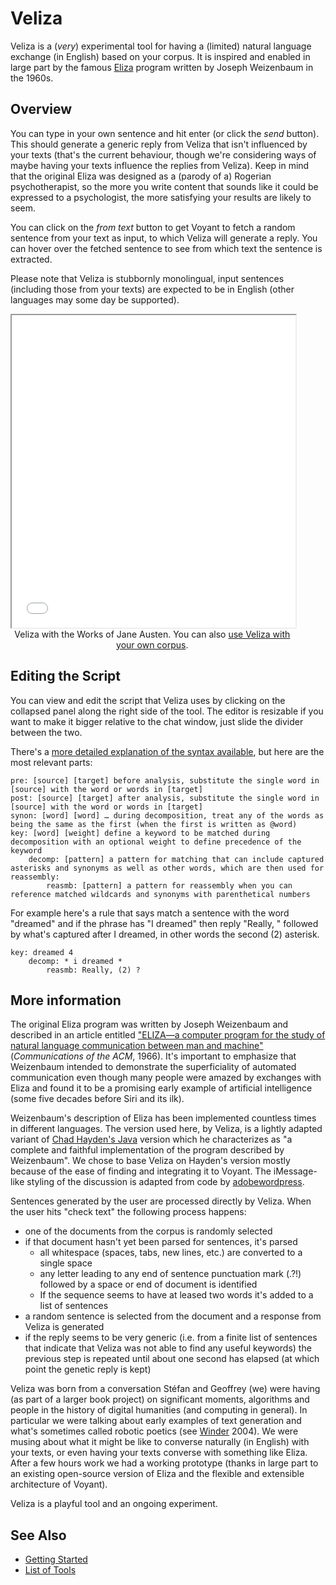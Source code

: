 # Veliza

Veliza is a (<i>very</i>) experimental tool for having a (limited) natural language exchange (in English) based on your corpus. It is inspired and enabled in large part by the famous <a href="https://en.wikipedia.org/wiki/ELIZA" target="blank">Eliza</a> program written by Joseph Weizenbaum in the 1960s.

## Overview

You can type in your own sentence and hit enter (or click the _send_ button). This should generate a generic reply from Veliza that isn't influenced by your texts (that's the current behaviour, though we're considering ways of maybe having your texts influence the replies from Veliza). Keep in mind that the original Eliza was designed as a (parody of a) Rogerian psychotherapist, so the more you write content that sounds like it could be expressed to a psychologist, the more satisfying your results are likely to seem.

You can click on the _from text_ button to get Voyant to fetch a random sentence from your text as input, to which Veliza will generate a reply. You can hover over the fetched sentence to see from which text the sentence is extracted.

Please note that Veliza is stubbornly monolingual, input sentences (including those from your texts) are expected to be in English (other languages may some day be supported).

<iframe src="../tool/Veliza/?corpus=austen&subtitle=The+Works+of+Jane+Austen" style="width: 90%; height: 500px"></iframe>
<div style="width: 90%; text-align: center; margin-bottom: 1em;">Veliza with the Works of Jane Austen. You can also <a href="../?view=Veliza" target="_blank">use Veliza with your own corpus</a>.</div>

## Editing the Script

You can view and edit the script that Veliza uses by clicking on the collapsed panel along the right side of the tool. The editor is resizable if you want to make it bigger relative to the chat window, just slide the divider between the two.

There's a [more detailed explanation of the syntax available](http://www.chayden.net/eliza/instructions.txt), but here are the most relevant parts:

	pre: [source] [target] before analysis, substitute the single word in [source] with the word or words in [target]
	post: [source] [target] after analysis, substitute the single word in [source] with the word or words in [target]
	synon: [word] [word] … during decomposition, treat any of the words as being the same as the first (when the first is written as @word)
	key: [word] [weight] define a keyword to be matched during decomposition with an optional weight to define precedence of the keyword
		decomp: [pattern] a pattern for matching that can include captured asterisks and synonyms as well as other words, which are then used for reassembly:
			reasmb: [pattern] a pattern for reassembly when you can reference matched wildcards and synonyms with parenthetical numbers

For example here's a rule that says match a sentence with the word "dreamed" and if the phrase has "I dreamed" then reply "Really, " followed by what's captured after I dreamed, in other words the second (2) asterisk.

	key: dreamed 4
  		decomp: * i dreamed *
    		reasmb: Really, (2) ?

## More information

The original Eliza program was written by Joseph Weizenbaum and described in an article entitled ["ELIZA—a computer program for the study of natural language communication between man and machine"](http://dl.acm.org/citation.cfm?doid=365153.365168) (_Communications of the ACM_, 1966). It's important to emphasize that Weizenbaum intended to demonstrate the superficiality of automated communication even though many people were amazed by exchanges with Eliza and found it to be a promising early example of artificial intelligence (some five decades before Siri and its ilk).

Weizenbaum's description of Eliza has been implemented countless times in different languages. The version used here, by Veliza, is a lightly adapted variant of [Chad Hayden's Java](http://www.chayden.net/eliza/Eliza.html) version which he characterizes as "a complete and faithful implementation of the program described by Weizenbaum". We chose to base Veliza on Hayden's version mostly because of the ease of finding and integrating it to Voyant. The iMessage-like styling of the discussion is adapted from code by [adobewordpress](https://codepen.io/adobewordpress/pen/wGGMaV). 

Sentences generated by the user are processed directly by Veliza. When the user hits "check text" the following process happens:

* one of the documents from the corpus is randomly selected
* if that document hasn't yet been parsed for sentences, it's parsed
	* all whitespace (spaces, tabs, new lines, etc.) are converted to a single space
	* any letter leading to any end of sentence punctuation mark (.?!) followed by a space or end of document is identified
	* If the sequence seems to have at leased two words it's added to a list of sentences
* a random sentence is selected from the document and a response from Veliza is generated
* if the reply seems to be very generic (i.e. from a finite list of sentences that indicate that Veliza was not able to find any useful keywords) the previous step is repeated until about one second has elapsed (at which point the genetic reply is kept)

Veliza was born from a conversation Stéfan and Geoffrey (we) were having (as part of a larger book project) on significant moments, algorithms and people in the history of digital humanities (and computing in general). In particular we were talking about early examples of text generation and what's sometimes called robotic poetics (see [Winder](http://digitalhumanities.org:3030/companion/view?docId=blackwell/9781405103213/9781405103213.xml&doc.view=print&chunk.id=ss1-4-11&toc.depth=1&toc.id=0) 2004). We were musing about what it might be like to converse naturally (in English) with your texts, or even having your texts converse with something like Eliza. After a few hours work we had a working prototype (thanks in large part to an existing open-source version of Eliza and the flexible and extensible architecture of Voyant).

Veliza is a playful tool and an ongoing experiment.

## See Also

- [Getting Started](#!/guide/start)
- [List of Tools](#!/guide/tools)
